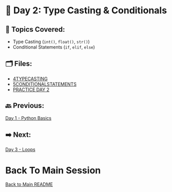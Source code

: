 # 📘 Day 2: Type Casting & Conditionals

## 🔹 Topics Covered:
- Type Casting (`int()`, `float()`, `str()`)
- Conditional Statements (`if`, `elif`, `else`)

## 🗂️ Files:
- [4TYPECASTING](./4TYPECASTING)
- [5CONDITIONALSTATEMENTS](./5CONDITIONALSTATEMENT)
- [PRACTICE DAY 2](./PRACTICE%20DAY%202)

## 🔙 Previous:
[Day 1 - Python Basics](../DAY%201/README.md)  
## ➡️ Next:
[Day 3 - Loops](../DAY%203/README.md)

# Back To Main Session
[Back to Main README](../../README.md)